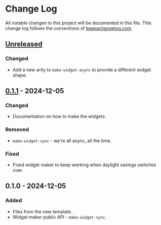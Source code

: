 # Change Log
All notable changes to this project will be documented in this file. This change log follows the conventions of [keepachangelog.com](http://keepachangelog.com/).

## [Unreleased]
### Changed
- Add a new arity to `make-widget-async` to provide a different widget shape.

## [0.1.1] - 2024-12-05
### Changed
- Documentation on how to make the widgets.

### Removed
- `make-widget-sync` - we're all async, all the time.

### Fixed
- Fixed widget maker to keep working when daylight savings switches over.

## 0.1.0 - 2024-12-05
### Added
- Files from the new template.
- Widget maker public API - `make-widget-sync`.

[Unreleased]: https://github.com/benjaminbinford/day6/compare/0.1.1...HEAD
[0.1.1]: https://github.com/benjaminbinford/day6/compare/0.1.0...0.1.1
